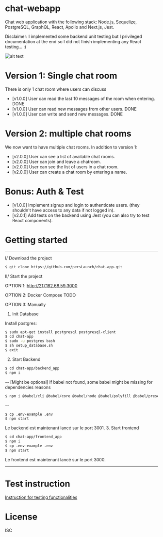 # chat-webapp
Chat web application with the following stack: Node.js, Sequelize, PostgreSQL, GraphQL, React, Apollo and Next.js, Jest.

Disclaimer: I implemented some backend unit testing but I privileged documentation at the end so I did not finish implementing any React testing... :(

![alt text](https://drive.google.com/open?id=12Uq7t3An_pZpou0rLDo2RwmBS5UtvKqQ)

# Version 1: Single chat room
There is only 1 chat room where users can discuss
- [v1.0.0] User can read the last 10 messages of the room when entering. DONE
- [v1.0.0] User can read new messages from other users. DONE
- [v1.0.0] User can write and send new messages. DONE

# Version 2: multiple chat rooms
We now want to have multiple chat rooms. In addition to version 1:
- [v2.0.0] User can see a list of available chat rooms.
- [v2.0.0] User can join and leave a chatroom.
- [v2.0.0] User can see the list of users in a chat room.
- [v2.0.0] User can create a chat room by entering a name.

# Bonus: Auth & Test
- [v1.0.0] Implement signup and login to authenticate users. (they shouldn't have access to any data if not logged in).
- [v2.0.1] Add tests on the backend using Jest (you can also try to test React components).
 
# Getting started
----------
I/ Download the project
```sh
$ git clone https://github.com/persLaunch/chat-app.git
```
II/ Start the project

OPTION 1: http://217.182.68.59:3000

OPTION 2: Docker Compose
TODO

OPTION 3: Manually
1. Init Database

Install postgres:
```sh
$ sudo apt-get install postgresql postgresql-client
$ cd chat-app
$ sudo -u postgres bash
$ sh setup_database.sh
$ exit
```
2. Start Backend

```sh
$ cd chat-app/backend_app
$ npm i
```
--
[Might be optional] If babel not found, some babel might be missing for dependencies reasons
```sh
$ npm i @babel/cli @babel/core @babel/node @babel/polyfill @babel/preset-env @babel/register babel-plugin-transform-runtime
```
--
```sh
$ cp .env-example .env
$ npm start
```
Le backend est maintenant lancé sur le port 3001.
3. Start frontend

```sh
$ cd chat-app/frontend_app
$ npm i
$ cp .env-example .env
$ npm start
```

Le frontend est maintenant lancé sur le port 3000.

-----
# Test instruction
[Instruction for testing functionalities](http://breakdance.io)

# License

ISC
